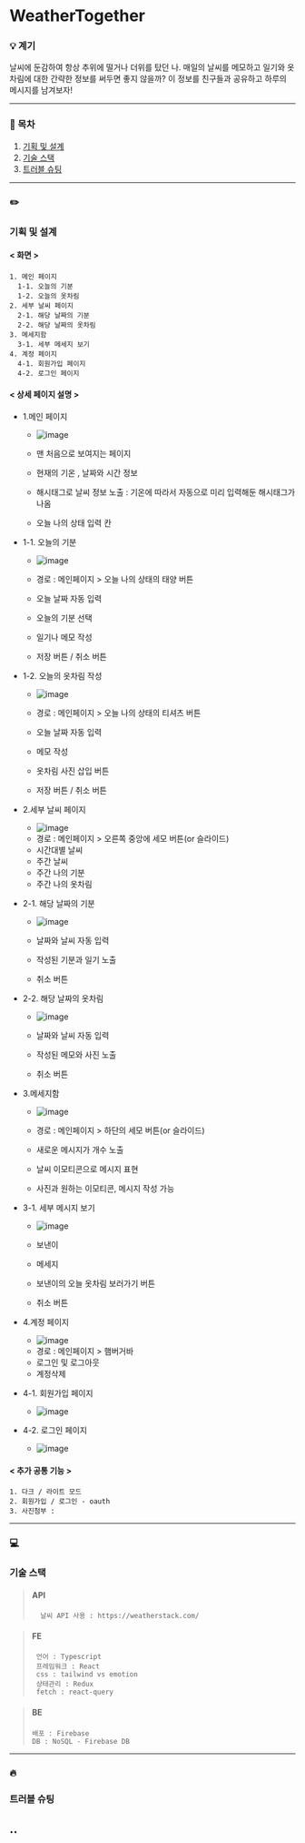 # WeatherTogether

### 💡 계기
날씨에 둔감하여 항상 추위에 떨거나 더위를 탔던 나. 매일의 날씨를 메모하고 일기와 옷차림에 대한 간략한 정보를 써두면 좋지 않을까? 이 정보를 친구들과 공유하고 하루의 메시지를 남겨보자! 


-------------                                                


### 📗 목차
1. [기획 및 설계](#기획-및-설계)
2. [기술 스택](#기술-스택)
3. [트러블 슈팅](#트러블-슈팅)
-------------                                                

### ✏️
### 기획 및 설계
#### < 화면 > 
    1. 메인 페이지
      1-1. 오늘의 기분
      1-2. 오늘의 옷차림 
    2. 세부 날씨 페이지
      2-1. 해당 날짜의 기분
      2-2. 해당 날짜의 옷차림
    3. 메세지함
      3-1. 세부 메세지 보기
    4. 계정 페이지
      4-1. 회원가입 페이지
      4-2. 로그인 페이지
    
    

#### < 상세 페이지 설명 > 
* 1.메인 페이지
  * ![image](https://user-images.githubusercontent.com/91399033/164986691-3ecc5512-3be8-4912-9f85-e48c2d590575.png)
 
  *  맨 처음으로 보여지는 페이지 
  *  현재의 기온 , 날짜와 시간 정보 
  *  해시태그로 날씨 정보 노출 : 기온에 따라서 자동으로 미리 입력해둔 해시태그가 나옴  
  *  오늘 나의 상태 입력 칸 
      
* 1-1. 오늘의 기분 
  * ![image](https://user-images.githubusercontent.com/91399033/164986712-5a2d1d0d-46f6-4513-b424-44b4b9a7cb8f.png)

  * 경로 : 메인페이지 > 오늘 나의 상태의 태양 버튼
  * 오늘 날짜 자동 입력
  * 오늘의 기분 선택
  * 일기나 메모 작성
  * 저장 버튼 / 취소 버튼
      
* 1-2. 오늘의 옷차림 작성
  * ![image](https://user-images.githubusercontent.com/91399033/164986728-619da6a4-a2bc-4961-b9b3-8cb01e5d2215.png)

  * 경로 : 메인페이지 > 오늘 나의 상태의 티셔츠 버튼
  * 오늘 날짜 자동 입력
  * 메모 작성
  * 옷차림 사진 삽입 버튼
  * 저장 버튼 /  취소 버튼

       
* 2.세부 날씨 페이지
  *  ![image](https://user-images.githubusercontent.com/91399033/164986281-442cd0b1-0c87-49d3-b558-3e11bae4ad16.png)
  * 경로 :  메인페이지 > 오른쪽 중앙에 세모 버튼(or 슬라이드)
  * 시간대별 날씨
  * 주간 날씨
  * 주간 나의 기분 
  * 주간 나의 옷차림
  

* 2-1. 해당 날짜의 기분
  * ![image](https://user-images.githubusercontent.com/91399033/164986300-d254af7f-c820-41d9-b68c-9dffd78924f9.png)
 
  * 날짜와 날씨 자동 입력
  * 작성된 기분과 일기 노출
  * 취소 버튼

* 2-2. 해당 날짜의 옷차림
   * ![image](https://user-images.githubusercontent.com/91399033/164986315-3fb83ddc-816a-427d-99de-0628d8cb76b0.png)
  
   * 날짜와 날씨 자동 입력
   * 작성된 메모와 사진 노출
   * 취소 버튼

* 3.메세지함
  * ![image](https://user-images.githubusercontent.com/91399033/164986324-1342c333-5348-43f7-8679-40e6f57ad000.png)
 
  * 경로 : 메인페이지 > 하단의 세모 버튼(or 슬라이드)
  *  새로운 메시지가 개수 노출
  *  날씨 이모티콘으로 메시지 표현
  *  사진과 원하는 이모티콘, 메시지 작성 가능

* 3-1. 세부 메시지 보기 
  *  ![image](https://user-images.githubusercontent.com/91399033/164986332-24da5cc3-ae6a-4777-8ada-97d9079d44c8.png)

  * 보낸이
  * 메세지
  * 보낸이의 오늘 옷차림 보러가기 버튼
  * 취소 버튼 
  
* 4.계정 페이지
  * ![image](https://user-images.githubusercontent.com/91399033/164986379-7b91f7cf-4f36-49f1-9d4e-fc70826837fa.png)
  * 경로 : 메인페이지 > 햄버거바
  * 로그인 및 로그아웃    
  * 계정삭제
 
* 4-1. 회원가입 페이지
  * ![image](https://user-images.githubusercontent.com/91399033/164987349-e069bca2-e791-485c-a4b9-2032c486863e.png)
  

* 4-2. 로그인 페이지
  *  ![image](https://user-images.githubusercontent.com/91399033/164987368-bab55f38-c9a0-4fe7-bc7f-cf9e5fc041d0.png)

 


#### < 추가 공통 기능 >
    1. 다크 / 라이트 모드
    2. 회원가입 / 로그인 - oauth
    3. 사진첨부 : 
   

-------------    
### 💻
### 기술 스택
>#### API 
>       날씨 API 사용 : https://weatherstack.com/

>#### FE
>      언어 : Typescript
>      프레임워크 : React
>      css : tailwind vs emotion
>      상태관리 : Redux
>      fetch : react-query 

>#### BE
>     배포 : Firebase 
>     DB : NoSQL - Firebase DB
>       

-------------  
### 🔥
### 트러블 슈팅
..
-------------
